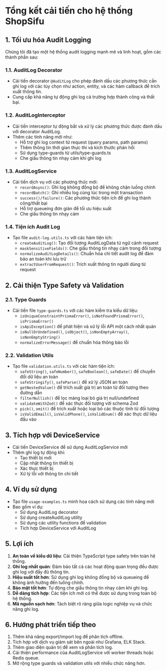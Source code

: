 # Tổng kết cải tiến cho hệ thống ShopSifu

## 1. Tối ưu hóa Audit Logging

Chúng tôi đã tạo một hệ thống audit logging mạnh mẽ và linh hoạt, gồm các thành phần sau:

### 1.1. AuditLog Decorator

- Cải tiến decorator `@AuditLog` cho phép đánh dấu các phương thức cần ghi log với các tùy chọn như action, entity, và các hàm callback để trích xuất thông tin.
- Cung cấp khả năng tự động ghi log cả trường hợp thành công và thất bại.

### 1.2. AuditLogInterceptor

- Cải tiến interceptor tự động bắt và xử lý các phương thức được đánh dấu với decorator AuditLog.
- Thêm các tính năng mới như:
  - Hỗ trợ ghi log context từ request (query params, path params)
  - Thêm thông tin thời gian thực thi và kích thước phản hồi
  - Sử dụng type-guards từ utils/type-guards.ts
  - Che giấu thông tin nhạy cảm khi ghi log

### 1.3. AuditLogService

- Cải tiến dịch vụ với các phương thức mới:
  - `recordAsync()`: Ghi log không đồng bộ để không chặn luồng chính
  - `recordBatch()`: Ghi nhiều log cùng lúc trong một transaction
  - `success()/failure()`: Các phương thức tiện ích để ghi log thành công/thất bại
  - Hỗ trợ queueing đơn giản để tối ưu hiệu suất
  - Che giấu thông tin nhạy cảm

### 1.4. Tiện ích Audit Log

- Tạo file `audit-log.utils.ts` với các hàm tiện ích:
  - `createAuditLog()`: Tạo đối tượng AuditLogData từ ngữ cảnh request
  - `maskSensitiveFields()`: Che giấu thông tin nhạy cảm trong đối tượng
  - `normalizeAuditLogDetails()`: Chuẩn hóa chi tiết audit log để đảm bảo an toàn khi lưu trữ
  - `extractUserFromRequest()`: Trích xuất thông tin người dùng từ request

## 2. Cải thiện Type Safety và Validation

### 2.1. Type Guards

- Cải tiến file `type-guards.ts` với các hàm kiểm tra kiểu dữ liệu:
  - `isUniqueConstraintPrismaError()`, `isNotFoundPrismaError()`, `isPrismaError()`
  - `isApiException()` để phát hiện và xử lý lỗi API một cách nhất quán
  - `isNullOrUndefined()`, `isObject()`, `isNonEmptyArray()`, `isNonEmptyString()`
  - `normalizeErrorMessage()` để chuẩn hóa thông báo lỗi

### 2.2. Validation Utils

- Tạo file `validation.utils.ts` với các hàm tiện ích:
  - `safeString()`, `safeNumber()`, `safeBoolean()`, `safeDate()` để chuyển đổi dữ liệu an toàn
  - `safeStringify()`, `safeParse()` để xử lý JSON an toàn
  - `getNestedValue()` để trích xuất giá trị an toàn từ đối tượng theo đường dẫn
  - `filterNullish()` để lọc mảng loại bỏ giá trị null/undefined
  - `validateWithZod()` để xác thực đối tượng với schema Zod
  - `pick()`, `omit()` để trích xuất hoặc loại bỏ các thuộc tính từ đối tượng
  - `isValidEmail()`, `isValidPhone()`, `isValidEnum()` để xác thực dữ liệu đầu vào

## 3. Tích hợp với DeviceService

- Cải tiến DeviceService để sử dụng AuditLogService mới
- Thêm ghi log tự động khi:
  - Tạo thiết bị mới
  - Cập nhật thông tin thiết bị
  - Xác thực thiết bị
  - Xử lý lỗi với thông tin chi tiết

## 4. Ví dụ sử dụng

- Tạo file `usage-examples.ts` minh họa cách sử dụng các tính năng mới
- Bao gồm ví dụ:
  - Sử dụng AuditLog decorator
  - Sử dụng createAuditLog utility
  - Sử dụng các utility functions để validation
  - Tích hợp DeviceService với AuditLog

## 5. Lợi ích

1. **An toàn về kiểu dữ liệu**: Cải thiện TypeScript type safety trên toàn hệ thống.
2. **Ghi log nhất quán**: Đảm bảo tất cả các hoạt động quan trọng đều được ghi log với đầy đủ thông tin.
3. **Hiệu suất tốt hơn**: Sử dụng ghi log không đồng bộ và queueing để không ảnh hưởng đến luồng chính.
4. **Bảo mật tốt hơn**: Tự động che giấu thông tin nhạy cảm khi ghi log.
5. **Dễ dàng tích hợp**: Các tiện ích mới có thể được sử dụng trong toàn bộ hệ thống.
6. **Mã nguồn sạch hơn**: Tách biệt rõ ràng giữa logic nghiệp vụ và chức năng ghi log.

## 6. Hướng phát triển tiếp theo

1. Thêm khả năng export/import log để phân tích offline.
2. Tích hợp với dịch vụ giám sát bên ngoài như Grafana, ELK Stack.
3. Thêm giao diện quản trị để xem và phân tích log.
4. Cải thiện performance của AuditLogService với worker threads hoặc Redis queue.
5. Mở rộng type guards và validation utils với nhiều chức năng hơn.
